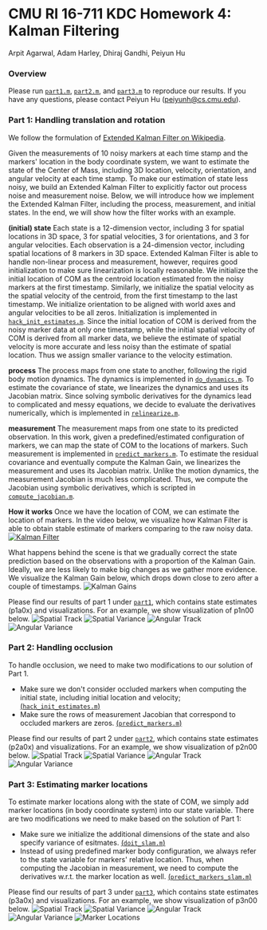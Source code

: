 # CMU RI 16-711 KDC Homework 4: Kalman Filtering 
Arpit Agarwal, Adam Harley, Dhiraj Gandhi, Peiyun Hu

### Overview
Please run [`part1.m`](part1.m), [`part2.m`](part2.m), and [`part3.m`](part3.m) to reproduce our results. If you have any questions, please contact Peiyun Hu (peiyunh@cs.cmu.edu). 

### Part 1: Handling translation and rotation

We follow the formulation of [Extended Kalman Filter on Wikipedia](https://en.wikipedia.org/wiki/Extended_Kalman_filter). 

Given the measurements of 10 noisy markers at each time stamp and the markers' location in the body coordinate system, we want to estimate the state of the Center of Mass, including 3D location, velocity, orientation, and angular velocity at each time stamp. To make our estimation of state less noisy, we build an Extended Kalman Filter to explicitly factor out process noise and measurement noise. Below, we will introduce how we implement the Extended Kalman Filter, including the process, measurement, and initial states. In the end, we will show how the filter works with an example. 

**(initial) state** Each state is a 12-dimension vector, including 3 for spatial locations in 3D space, 3 for spatial velocities, 3 for orientations, and 3 for angular velocities. Each observation is a 24-dimension vector, including spatial locations of 8 markers in 3D space. Extended Kalman Filter is able to handle non-linear process and measurement, however, requires good initialization to make sure linearization is locally reasonable. We initialize the initial location of COM as the centroid location estimated from the noisy markers at the first timestamp. Similarly, we initialize the spatial velocity as the spatial velocity of the centroid, from the first timestamp to the last timestamp. We initialize orientation to be aligned with world axes and angular velocities to be all zeros. Initialization is implemented in [`hack_init_estimates.m`](hack_init_estimates.m). Since the initial location of COM is derived from the noisy marker data at only one timestamp, while the initial spatial velocity of COM is derived from all marker data, we believe the estimate of spatial velocity is more accurate and less noisy than the estimate of spatial location. Thus we assign smaller variance to the velocity estimation. 

**process** The process maps from one state to another, following the rigid body motion dynamics. The dynamics is implemented in [`do_dynamics.m`](do_dynamics.m). To estimate the covariance of state, we linearizes the dynamics and uses its Jacobian matrix. Since solving symbolic derivatives for the dynamics lead to complicated and messy equations, we decide to evaluate the derivatives numerically, which is implemented in [`relinearize.m`](relinearize.m). 

**measurement** The measurement maps from one state to its predicted observation. In this work, given a predefined/estimated configuration of markers, we can map the state of COM to the locations of markers. Such measurement is implemented in [`predict_markers.m`](predict_markers.m). To estimate the residual covariance and eventually compute the Kalman Gain, we linearizes the measurement and uses its Jacobian matrix. Unlike the motion dynamics, the measurement Jacobian is much less complicated. Thus, we compute the Jacobian using symbolic derivatives, which is scripted in [`compute_jacobian.m`](compute_jacobian.m). 

**How it works** Once we have the location of COM, we can estimate the location of markers. In the video below, we visualize how Kalman Filter is able to obtain stable estimate of markers comparing to the raw noisy data. 
[![Kalman Filter](https://img.youtube.com/vi/PUa98uWgXPY/0.jpg)](https://www.youtube.com/watch?v=PUa98uWgXPY "Kalman Filter")

What happens behind the scene is that we gradually correct the state prediction based on the observations with a proportion of the Kalman Gain. Ideally, we are less likely to make big changes as we gather more evidence. We visualize the Kalman Gain below, which drops down close to zero after a couple of timestamps. 
![Kalman Gains](/part1/p1n00_kalman_gain.png)

Please find our results of part 1 under [`part1`](/part1), which contains state estimates (p1a0x) and visualizations. For an example, we show visualization of p1n00 below. 
![Spatial Track](/part1/p1n00_spatial_track.png)
![Spatial Variance](/part1/p1n00_spatial_var.png)
![Angular Track](/part1/p1n00_angular_track.png)
![Angular Variance](/part1/p1n00_angular_var.png)


### Part 2: Handling occlusion 
To handle occlusion, we need to make two modifications to our solution of Part 1. 
- Make sure we don't consider occluded markers when computing the initial state, including initial location and velocity; [(`hack_init_estimates.m`)](hack_init_estimates.m)
- Make sure the rows of measurement Jacobian that correspond to occluded markers are zeros. [(`predict_markers.m`)](predict_markers.m) 

Please find our results of part 2 under [`part2`](/part2), which contains state estimates (p2a0x) and visualizations. For an example, we show visualization of p2n00 below. 
![Spatial Track](/part2/p2n00_spatial_track.png)
![Spatial Variance](/part2/p2n00_spatial_var.png)
![Angular Track](/part2/p2n00_angular_track.png)
![Angular Variance](/part2/p2n00_angular_var.png)

### Part 3: Estimating marker locations
To estimate marker locations along with the state of COM, we simply add marker locations (in body coordinate system) into our state variable. There are two modifications we need to make based on the solution of Part 1: 
- Make sure we initialize the additional dimensions of the state and also specify variance of esitmates. [(`doit_slam.m`)](doit_slam.m)
- Instead of using predefined marker body configuration, we always refer to the state variable for markers' relative location. Thus, when computing the Jacobian in measurement, we need to compute the derivatives w.r.t. the marker location as well. [(`predict_markers_slam.m`)](predict_markers_slam.m)

Please find our results of part 3 under [`part3`](/part3), which contains state estimates (p3a0x) and visualizations. For an example, we show visualization of p3n00 below. 
![Spatial Track](/part3/p3n00_spatial_track.png)
![Spatial Variance](/part3/p3n00_spatial_var.png)
![Angular Track](/part3/p3n00_angular_track.png)
![Angular Variance](/part3/p3n00_angular_var.png)
![Marker Locations](/part3/p3n00_marker_body.png)
